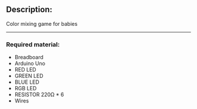 ## Description:

  Color mixing game for babies

---

### Required material:
  - Breadboard
  - Arduino Uno
  - RED LED
  - GREEN LED
  - BLUE LED
  - RGB LED
  - RESISTOR 220Ω * 6
  - Wires
